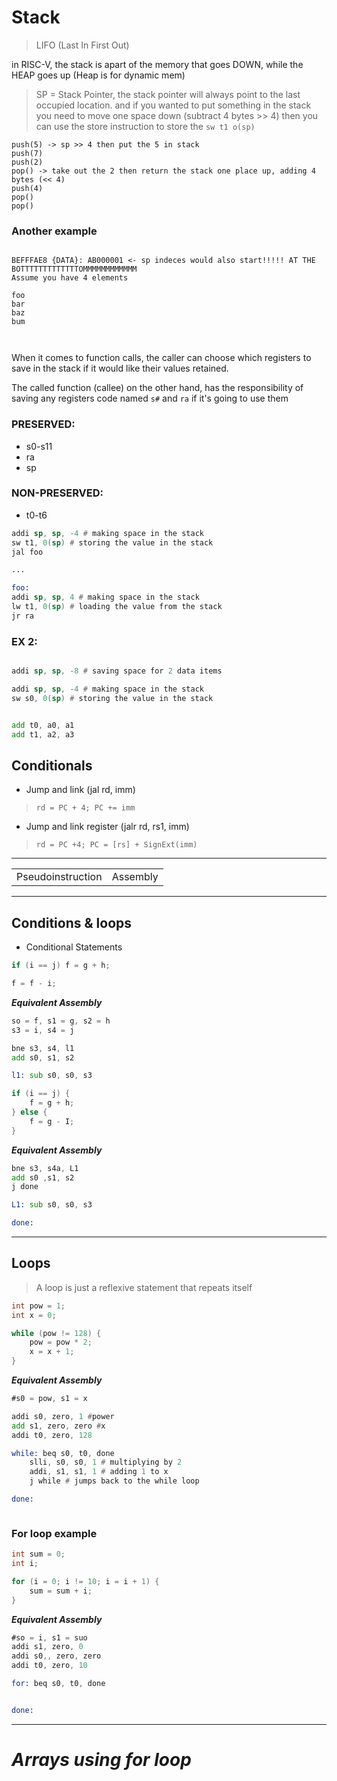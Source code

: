 # Stack

> LIFO (Last In First Out)

in RISC-V, the stack is apart of the memory that goes DOWN, while the HEAP goes up (Heap is for dynamic mem)


> SP = Stack Pointer, the stack pointer will always point to the last occupied location. and if you wanted to put something in the stack you need to move one space down (subtract 4 bytes >> 4) then you can use the store instruction to store the `sw t1 o(sp)`




```
push(5) -> sp >> 4 then put the 5 in stack
push(7)
push(2)
pop() -> take out the 2 then return the stack one place up, adding 4 bytes (<< 4)
push(4)
pop()
pop()
```

### Another example

```

BEFFFAE8 {DATA}: AB000001 <- sp indeces would also start!!!!! AT THE BOTTTTTTTTTTTTTOMMMMMMMMMMMM
Assume you have 4 elements

foo
bar
baz
bum



```

When it comes to function calls, the caller can choose which registers to save in the stack if it would like their values retained.

The called function (callee) on the other hand, has the responsibility of saving any registers code named `s#` and `ra` if it's going to use them

### PRESERVED:

- s0-s11
- ra
- sp

### NON-PRESERVED:
- t0-t6


```asm
addi sp, sp, -4 # making space in the stack
sw t1, 0(sp) # storing the value in the stack
jal foo

...

foo:
addi sp, sp, 4 # making space in the stack
lw t1, 0(sp) # loading the value from the stack
jr ra
```


### EX 2:

```asm

addi sp, sp, -8 # saving space for 2 data items

addi sp, sp, -4 # making space in the stack
sw s0, 0(sp) # storing the value in the stack


add t0, a0, a1
add t1, a2, a3

```

## Conditionals

- Jump and link (jal rd, imm)

> `rd = PC + 4; PC += imm`

- Jump and link register (jalr rd, rs1, imm)

> `rd = PC +4; PC = [rs] + SignExt(imm)`  

--------

<table>
<tr><td>Pseudoinstruction</td><td>Assembly</td>
</tr>

</table>

-------


## **Conditions & loops**

- Conditional Statements
> 


```c
if (i == j) f = g + h;

f = f - i;
```
***Equivalent Assembly***

```asm
so = f, s1 = g, s2 = h
s3 = i, s4 = j

bne s3, s4, l1
add s0, s1, s2

l1: sub s0, s0, s3
```


```c
if (i == j) {
    f = g + h;
} else {
    f = g - I;
}
```

***Equivalent Assembly***

```asm
bne s3, s4a, L1
add s0 ,s1, s2
j done

L1: sub s0, s0, s3

done:
```

-------

## **Loops**

> A loop is just a reflexive statement that repeats itself

```c
int pow = 1;
int x = 0;

while (pow != 128) {
    pow = pow * 2;
    x = x + 1;
}
```

***Equivalent Assembly***

```asm
#s0 = pow, s1 = x

addi s0, zero, 1 #power
add s1, zero, zero #x
addi t0, zero, 128

while: beq s0, t0, done
    slli, s0, s0, 1 # multiplying by 2
    addi, s1, s1, 1 # adding 1 to x
    j while # jumps back to the while loop

done:



``````
### For loop example

```c
int sum = 0;
int i;

for (i = 0; i != 10; i = i + 1) {
    sum = sum + i;
}

```

***Equivalent Assembly***

```asm
#so = i, s1 = suo
addi s1, zero, 0
addi s0,, zero, zero
addi t0, zero, 10

for: beq s0, t0, done


done:
```


-----


# ***Arrays using for loop***


